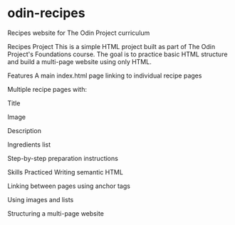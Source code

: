 # odin-recipes
Recipes website for The Odin Project curriculum

Recipes Project
This is a simple HTML project built as part of The Odin Project's Foundations course. The goal is to practice basic HTML structure and build a multi-page website using only HTML.

Features
A main index.html page linking to individual recipe pages

Multiple recipe pages with:

Title

Image

Description

Ingredients list

Step-by-step preparation instructions

Skills Practiced
Writing semantic HTML

Linking between pages using anchor tags

Using images and lists

Structuring a multi-page website
